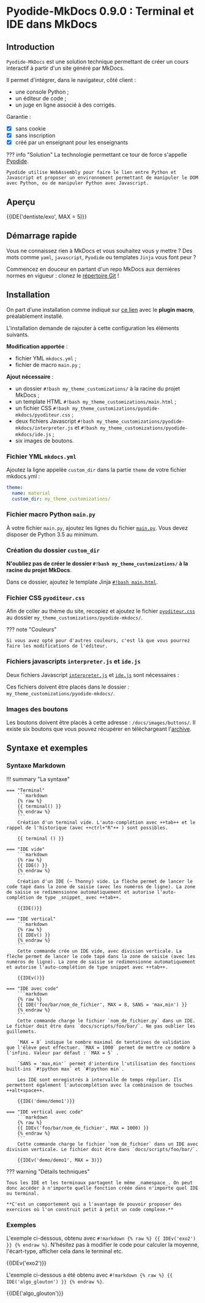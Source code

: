 # Pyodide-MkDocs 0.9.0 : Terminal et IDE dans MkDocs

## Introduction

`Pyodide-MkDocs` est une solution technique permettant de créer un cours interactif à partir d'un site généré par MkDocs. 

Il permet d'intégrer, dans le navigateur, côté client :

- une console Python ;
- un éditeur de code ;
- un juge en ligne associé à des corrigés.

Garantie :

- [x] sans cookie
- [x] sans inscription
- [x] créé par un enseignant pour les enseignants

??? info "Solution"
    La technologie permettant ce tour de force s'appelle [Pyodide](https://pyodide.org/en/stable/ "Pyodide, Python with the scientific stack, compiled to WebAssembly").
    
    Pyodide utilise WebAssembly pour faire le lien entre Python et Javascript et proposer un environnement permettant de manipuler le DOM avec Python, ou de manipuler Python avec Javascript.

## Aperçu

{{IDE('dentiste/exo', MAX = 5)}}

## Démarrage rapide

Vous ne connaissez rien à MkDocs et vous souhaitez vous y mettre ? Des mots comme `yaml`, `javascript`, `Pyodide` ou templates `Jinja` vous font peur ? 

Commencez en douceur en partant d'un repo MkDocs aux dernières normes en vigueur : clonez le [répertoire Git](https://gitlab.com/ens-fr/exp2) !

## Installation

On part d'une installation comme indiqué sur [ce lien](https://ens-fr.gitlab.io/mkdocs/) avec le **plugin macro**, préalablement installé.

L'installation demande de rajouter à cette configuration les éléments suivants.

__Modification apportée__ :
  
- fichier YML `mkdocs.yml` ;
- fichier de macro `main.py` ;

__Ajout nécessaire__ :

- un dossier `#!bash my_theme_customizations/` à la racine du projet MkDocs ;
- un template HTML `#!bash my_theme_customizations/main.html` ;
- un fichier CSS `#!bash my_theme_customizations/pyodide-mkdocs/pyoditeur.css` ;
- deux fichiers Javascript `#!bash my_theme_customizations/pyodide-mkdocs/interpreter.js` et `#!bash my_theme_customizations/pyodide-mkdocs/ide.js` ;
- six images de boutons.

### Fichier YML `mkdocs.yml`

Ajoutez la ligne appelée `custom_dir` dans la partie `theme` de votre fichier mkdocs.yml :

```yaml
theme:
  name: material
  custom_dir: my_theme_customizations/
```

### Fichier macro Python `main.py`

À votre fichier `main.py`, ajoutez les lignes du fichier [`main.py`](https://gitlab.com/bouillotvincent/pyodide-mkdocs/-/raw/main/main.py "main.py sur Gitlab"). Vous devez disposer de Python 3.5 au minimum. 


### Création du dossier `custom_dir`

**N'oubliez pas de créer le dossier `#!bash my_theme_customizations/` à la racine du projet MkDocs**.

Dans ce dossier, ajoutez le template Jinja [`#!bash main.html`](https://gitlab.com/bouillotvincent/pyodide-mkdocs/-/raw/main/my_theme_customizations/main.html).

### Fichier CSS `pyoditeur.css`

Afin de coller au thème du site, recopiez et ajoutez le fichier [`pyoditeur.css`](https://gitlab.com/bouillotvincent/pyodide-mkdocs/-/raw/main/my_theme_customizations/pyodide-mkdocs/pyoditeur.css "Pyoditeur CSS sur Gitlab") au dossier `my_theme_customizations/pyodide-mkdocs/`.

??? note "Couleurs" 

    Si vous avez opté pour d'autres couleurs, c'est là que vous pourrez faire les modifications de l'éditeur.

### Fichiers javascripts `interpreter.js` et `ide.js`

Deux fichiers Javascript [`interpreter.js`](https://gitlab.com/bouillotvincent/pyodide-mkdocs/-/raw/main/my_theme_customizations/pyodide-mkdocs/interpreter.js "interpreter JS sur Gitlab ") et [`ide.js`](https://gitlab.com/bouillotvincent/pyodide-mkdocs/-/raw/main/my_theme_customizations/pyodide-mkdocs/ide.js "ide JS sur Gitlab ") sont nécessaires :

Ces fichiers doivent être placés dans le dossier : `my_theme_customizations/pyodide-mkdocs/`.

### Images des boutons

Les boutons doivent être placés à cette adresse : `/docs/images/buttons/`. Il existe six boutons que vous pouvez récupérer en téléchargeant l'[archive](images/buttons/Buttons.zip).

## Syntaxe et exemples

### Syntaxe Markdown

!!! summary "La syntaxe"

    === "Terminal"
        ```markdown
        {% raw %}
        {{ terminal() }}
        {% endraw %}
        ```
        Création d'un terminal vide. L'auto-complétion avec ++tab++ et le rappel de l'historique (avec ++ctrl+"R"++ ) sont possibles.

        {{ terminal () }}

    === "IDE vide"
        ```markdown
        {% raw %}
        {{ IDE() }}
        {% endraw %}
        ```
        Création d'un IDE (~ Thonny) vide. La flèche permet de lancer le code tapé dans la zone de saisie (avec les numéros de ligne). La zone de saisie se redimensionne automatiquement et autorise l'auto-complétion de type _snippet_ avec ++tab++.

        {{IDE()}}

    === "IDE vertical"
        ```markdown
        {% raw %}
        {{ IDEv() }}
        {% endraw %}
        ```
        Cette commande crée un IDE vide, avec division verticale. La flèche permet de lancer le code tapé dans la zone de saisie (avec les numéros de ligne). La zone de saisie se redimensionne automatiquement et autorise l'auto-complétion de type snippet avec ++tab++.

        {{IDEv()}}

    === "IDE avec code"
        ```markdown
        {% raw %}
        {{ IDE('foo/bar/nom_de_fichier', MAX = 8, SANS = 'max,min') }}
        {% endraw %}
        ```
        Cette commande charge le fichier `nom_de_fichier.py` dans un IDE. Le fichier doit être dans `docs/scripts/foo/bar/`. Ne pas oublier les guillemets. 
        
        `MAX = 8` indique le nombre maximal de tentatives de validation que l'élève peut effectuer. `MAX = 1000` permet de mettre ce nombre à l'infini. Valeur par défaut : `MAX = 5` .

        `SANS = 'max,min'` permet d'interdire l'utilisation des fonctions built-ins `#!python max` et `#!python min`.

        Les IDE sont enregistrés à intervalle de temps régulier. Ils permettent également l'autocomplétion avec la combinaison de touches ++alt+space++.

        {{IDE('demo/demo1')}}

    === "IDE vertical avec code"
        ```markdown
        {% raw %}
        {{ IDEv('foo/bar/nom_de_fichier', MAX = 1000) }}
        {% endraw %}
        ```
        Cette commande charge le fichier `nom_de_fichier` dans un IDE avec division verticale. Le fichier doit être dans `docs/scripts/foo/bar/`.       

        {{IDEv('demo/demo1', MAX = 3)}}
 

??? warning "Détails techniques"

    Tous les IDE et les terminaux partagent le même _namespace_. On peut donc accéder à n'importe quelle fonction créée dans n'importe quel IDE ou terminal. 
    
    **C'est un comportement qui a l'avantage de pouvoir proposer des exercices où l'on construit petit à petit un code complexe.**


### Exemples

L'exemple ci-dessous, obtenu avec `#!markdown {% raw %} {{ IDEv('exo2') }} {% endraw %}`. N'hésitez pas à modifier le code pour calculer la moyenne, l'écart-type, afficher cela dans le terminal etc.

{{IDEv('exo2')}}

L'exemple ci-dessous a été obtenu avec `#!markdown {% raw %} {{ IDE('algo_glouton') }} {% endraw %}`.

{{IDE('algo_glouton')}}

